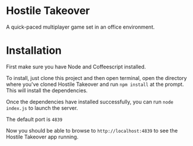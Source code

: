 Hostile Takeover
================

A quick-paced multiplayer game set in an office environment.

Installation
============

First make sure you have Node and Coffeescript installed.

To install, just clone this project and then open terminal, open the directory where you've cloned Hostile Takeover and run `npm install` at the prompt. This will install the dependencies.

Once the dependencies have installed successfully, you can run `node index.js` to launch the server.

The default port is `4839`

Now you should be able to browse to `http://localhost:4839` to see the Hostile Takeover app running.

